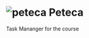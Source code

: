 ![peteca](https://dl.dropboxusercontent.com/u/85402777/peteca.png) Peteca
========

Task Mananger for the course